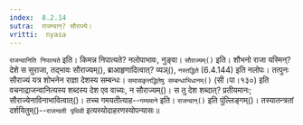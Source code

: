```yaml
---
index:  8.2.14
sutra:  राजन्वान्? सौराज्ये।
vritti:  nyasa
---
```


`राजन्वानिति निपात्यते` इति। किमन्न निपात्यते? नलोपाभावः, नुङ्वा। `सौराज्यम्()` इति। शौभनो राजा यस्मिन्? देशे स सुराजा, तद्भावः सौराज्यम्(), ब्राआहृणादित्वात्? व्यञ्(), `नस्तद्धिते` (6.4.144) इति नलोपः। तत्पुनः सौराज्यं यत्र शोभनेन राज्ञा देशस्य सम्बन्धः। `समासकृत्तद्धितेषु सम्बन्धाभिधानम्()` (सी।पा।१३०) इति वचनाद्राजन्वानित्यस्य शब्दस्य देश एव वाच्यः, न सौराज्यम्()। स तु देश शब्दात्? प्रतीयमानः; सौराज्येनाविनाभावित्वात्()। तच्च गमयतीत्याह--`गम्यमाने` इति। `राजन्वान्()` इति पुंल्लिङ्गम्()। तस्यातन्त्रतां दर्शयितुम्()--`राजन्वती पृथिवी` इत्यस्योदाहरणस्योपन्यासः॥
